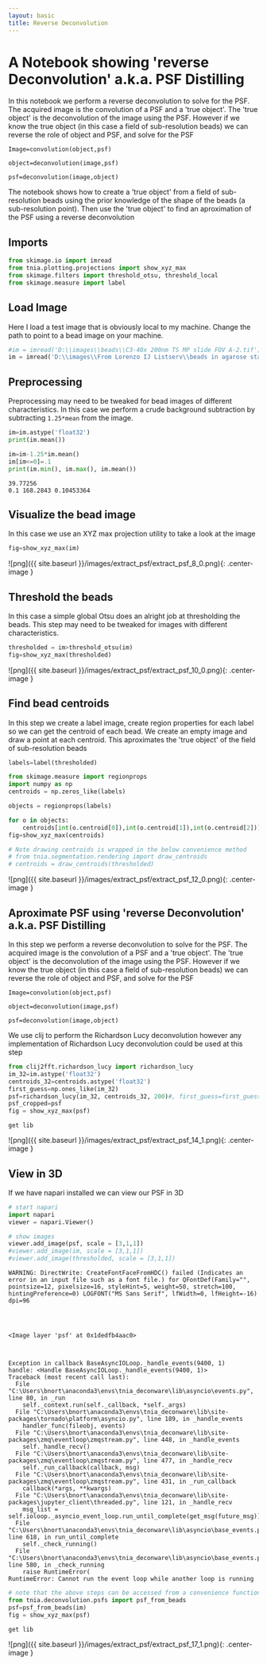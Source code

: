 ```yaml
---
layout: basic
title: Reverse Deconvolution
---
```


# A Notebook showing 'reverse Deconvolution' a.k.a. PSF Distilling

In this notebook we perform a reverse deconvolution to solve for the PSF.  The acquired image is the convolution of a PSF and a 'true object'.  The 'true object' is the deconvolution of the image using the PSF.  However if we know the true object (in this case a field of sub-resolution beads) we can reverse the role of object and PSF, and solve for the PSF
```
Image=convolution(object,psf)

object=deconvolution(image,psf)

psf=deconvolution(image,object)
```

The notebook shows how to create a 'true object' from a field of sub-resolution beads using the prior knowledge of the shape of the beads (a sub-resolution point).  Then use the 'true object' to find an aproximation of the PSF using a reverse deconvolution

## Imports

```python
from skimage.io import imread
from tnia.plotting.projections import show_xyz_max
from skimage.filters import threshold_otsu, threshold_local
from skimage.measure import label
```

## Load Image

Here I load a test image that is obviously local to my machine.  Change the path to point to a bead image on your machine.

```python
#im = imread('D:\\images\\beads\\C3-40x 200nm TS MP slide FOV A-2.tif')
im = imread('D:\\images\\From Lorenzo IJ Listserv\\beads in agarose stack crop-median.tif')
```

## Preprocessing

Preprocessing may need to be tweaked for bead images of different characteristics.  In this case we perform a crude background subtraction by subtracting ```1.25*mean``` from the image.

```python
im=im.astype('float32')
print(im.mean())

im=im-1.25*im.mean()
im[im<=0]=.1
print(im.min(), im.max(), im.mean())
```

    39.77256
    0.1 168.2843 0.10453364

## Visualize the bead image

In this case we use an XYZ max projection utility to take a look at the image

```python
fig=show_xyz_max(im)
```

![png]({{ site.baseurl }}/images/extract_psf/extract_psf_8_0.png){: .center-image }

## Threshold the beads

In this case a simple global Otsu does an alright job at thresholding the beads.  This step may need to be tweaked for images with different characteristics.

```python
thresholded = im>threshold_otsu(im)
fig=show_xyz_max(thresholded)
```

![png]({{ site.baseurl }}/images/extract_psf/extract_psf_10_0.png){: .center-image }

## Find bead centroids

In this step we create a label image, create region properties for each label so we can get the centroid of each bead.  We create an empty image and draw a point at each centroid.  This aproximates the 'true object' of the field of sub-resolution beads

```python
labels=label(thresholded)

from skimage.measure import regionprops
import numpy as np
centroids = np.zeros_like(labels)

objects = regionprops(labels)

for o in objects:
    centroids[int(o.centroid[0]),int(o.centroid[1]),int(o.centroid[2])]=1
fig=show_xyz_max(centroids)

# Note drawing centroids is wrapped in the below convenience method
# from tnia.segmentation.rendering import draw_centroids
# centroids = draw_centroids(thresholded)
```

![png]({{ site.baseurl }}/images/extract_psf/extract_psf_12_0.png){: .center-image }

## Aproximate PSF using 'reverse Deconvolution' a.k.a. PSF Distilling

In this step we perform a reverse deconvolution to solve for the PSF.  The acquired image is the convolution of a PSF and a 'true object'.  The 'true object' is the deconvolution of the image using the PSF.  However if we know the true object (in this case a field of sub-resolution beads) we can reverse the role of object and PSF, and solve for the PSF
```
Image=convolution(object,psf)

object=deconvolution(image,psf)

psf=deconvolution(image,object)
```

We use clij to perform the Richardson Lucy deconvolution however any implementation of Richardson Lucy deconvolution could be used at this step

```python
from clij2fft.richardson_lucy import richardson_lucy
im_32=im.astype('float32')
centroids_32=centroids.astype('float32')
first_guess=np.ones_like(im_32)
psf=richardson_lucy(im_32, centroids_32, 200)#, first_guess=first_guess)
psf_cropped=psf
fig = show_xyz_max(psf)
```

    get lib

![png]({{ site.baseurl }}/images/extract_psf/extract_psf_14_1.png){: .center-image }

## View in 3D

If we have napari installed we can view our PSF in 3D

```python
# start napari
import napari
viewer = napari.Viewer()

# show images
viewer.add_image(psf, scale = [3,1,1])
#viewer.add_image(im, scale = [3,1,1])
#viewer.add_image(thresholded, scale = [3,1,1])
```

    WARNING: DirectWrite: CreateFontFaceFromHDC() failed (Indicates an error in an input file such as a font file.) for QFontDef(Family="", pointsize=12, pixelsize=16, styleHint=5, weight=50, stretch=100, hintingPreference=0) LOGFONT("MS Sans Serif", lfWidth=0, lfHeight=-16) dpi=96




    <Image layer 'psf' at 0x1dedfb4aac0>



    Exception in callback BaseAsyncIOLoop._handle_events(9400, 1)
    handle: <Handle BaseAsyncIOLoop._handle_events(9400, 1)>
    Traceback (most recent call last):
      File "C:\Users\bnort\anaconda3\envs\tnia_deconware\lib\asyncio\events.py", line 80, in _run
        self._context.run(self._callback, *self._args)
      File "C:\Users\bnort\anaconda3\envs\tnia_deconware\lib\site-packages\tornado\platform\asyncio.py", line 189, in _handle_events
        handler_func(fileobj, events)
      File "C:\Users\bnort\anaconda3\envs\tnia_deconware\lib\site-packages\zmq\eventloop\zmqstream.py", line 448, in _handle_events
        self._handle_recv()
      File "C:\Users\bnort\anaconda3\envs\tnia_deconware\lib\site-packages\zmq\eventloop\zmqstream.py", line 477, in _handle_recv
        self._run_callback(callback, msg)
      File "C:\Users\bnort\anaconda3\envs\tnia_deconware\lib\site-packages\zmq\eventloop\zmqstream.py", line 431, in _run_callback
        callback(*args, **kwargs)
      File "C:\Users\bnort\anaconda3\envs\tnia_deconware\lib\site-packages\jupyter_client\threaded.py", line 121, in _handle_recv
        msg_list = self.ioloop._asyncio_event_loop.run_until_complete(get_msg(future_msg))
      File "C:\Users\bnort\anaconda3\envs\tnia_deconware\lib\asyncio\base_events.py", line 618, in run_until_complete
        self._check_running()
      File "C:\Users\bnort\anaconda3\envs\tnia_deconware\lib\asyncio\base_events.py", line 580, in _check_running
        raise RuntimeError(
    RuntimeError: Cannot run the event loop while another loop is running

```python
# note that the above steps can be accessed from a convenience function as follows
from tnia.deconvolution.psfs import psf_from_beads
psf=psf_from_beads(im)
fig = show_xyz_max(psf)
```

    get lib

![png]({{ site.baseurl }}/images/extract_psf/extract_psf_17_1.png){: .center-image }

```python

```

